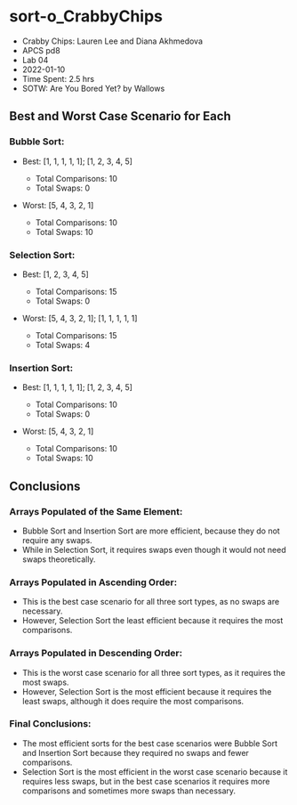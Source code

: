 # sort-o_CrabbyChips

* Crabby Chips: Lauren Lee and Diana Akhmedova
* APCS pd8
* Lab 04
* 2022-01-10
* Time Spent: 2.5 hrs
* SOTW: Are You Bored Yet? by Wallows

## Best and Worst Case Scenario for Each
### Bubble Sort:
* Best: [1, 1, 1, 1, 1]; [1, 2, 3, 4, 5]
  * Total Comparisons: 10
  * Total Swaps: 0

* Worst: [5, 4, 3, 2, 1]
  * Total Comparisons: 10
  * Total Swaps: 10
### Selection Sort:
* Best: [1, 2, 3, 4, 5]
  * Total Comparisons: 15
  * Total Swaps: 0

* Worst: [5, 4, 3, 2, 1]; [1, 1, 1, 1, 1]
  * Total Comparisons: 15
  * Total Swaps: 4
### Insertion Sort:
* Best: [1, 1, 1, 1, 1]; [1, 2, 3, 4, 5]
  * Total Comparisons: 10
  * Total Swaps: 0

* Worst: [5, 4, 3, 2, 1]
  * Total Comparisons: 10
  * Total Swaps: 10

## Conclusions
### Arrays Populated of the Same Element:
* Bubble Sort and Insertion Sort are more efficient, because they do not require any swaps.
* While in Selection Sort, it requires swaps even though it would not need swaps theoretically.
### Arrays Populated in Ascending Order:
* This is the best case scenario for all three sort types, as no swaps are necessary.
* However, Selection Sort the least efficient because it requires the most comparisons.
### Arrays Populated in Descending Order:
* This is the worst case scenario for all three sort types, as it requires the most swaps.
* However, Selection Sort is the most efficient because it requires the least swaps, although it does require the most comparisons.
### Final Conclusions:
* The most efficient sorts for the best case scenarios were Bubble Sort and Insertion Sort because they required no swaps and fewer comparisons.
* Selection Sort is the most efficient in the worst case scenario because it requires less swaps, but in the best case scenarios it requires more comparisons and sometimes more swaps than necessary.
